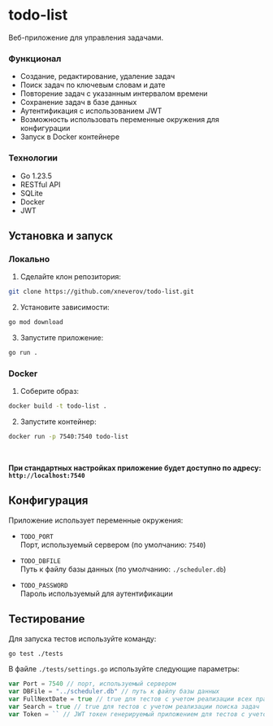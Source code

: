 # todo-list

Веб-приложение для управления задачами.

### Функционал

- Создание, редактирование, удаление задач
- Поиск задач по ключевым словам и дате
- Повторение задач с указанным интервалом времени
- Сохранение задач в базе данных
- Аутентификация с использованием JWT
- Возможность использовать переменные окружения для конфигурации
- Запуск в Docker контейнере

### Технологии

- Go 1.23.5
- RESTful API
- SQLite
- Docker
- JWT

## Установка и запуск

### Локально

1. Сделайте клон репозитория:
```bash
git clone https://github.com/xneverov/todo-list.git
```
2. Установите зависимости:
```bash
go mod download
```
3. Запустите приложение:
```bash
go run .
```
### Docker

1. Соберите образ:
```bash
docker build -t todo-list .
```
2. Запустите контейнер:
```bash
docker run -p 7540:7540 todo-list
```

<br>

**При стандартных настройках приложение будет доступно по адресу:  
`http://localhost:7540`**

## Конфигурация

Приложение использует переменные окружения:
- `TODO_PORT`  
Порт, используемый сервером (по умолчанию: `7540`)


- `TODO_DBFILE`  
Путь к файлу базы данных (по умолчанию: `./scheduler.db`)


- `TODO_PASSWORD`  
Пароль используемый для аутентификации

## Тестирование

Для запуска тестов используйте команду:
```bash
go test ./tests
```

В файле `./tests/settings.go` используйте следующие параметры:
```go
var Port = 7540 // порт, используемый сервером
var DBFile = "../scheduler.db" // путь к файлу базы данных
var FullNextDate = true // true для тестов с учетом реализации всех правил повторения задач
var Search = true // true для тестов с учетом реализации поиска задач
var Token = `` // JWT токен генерируемый приложением для тестов с учетом реализации аутентификации
```
